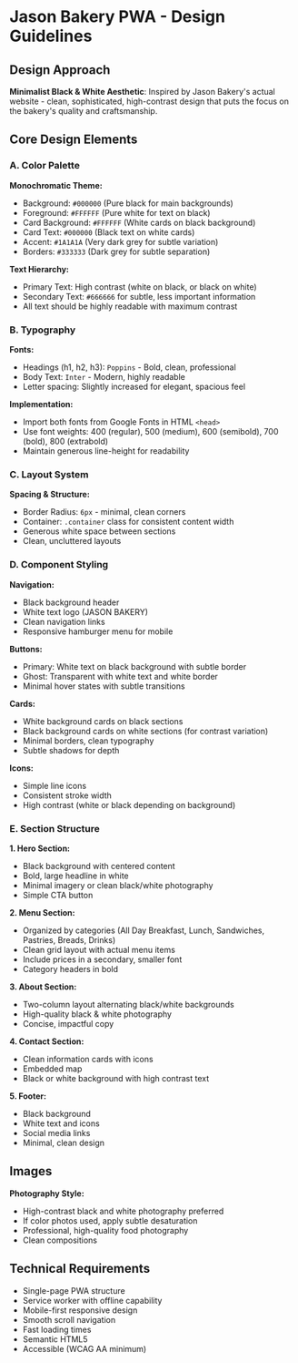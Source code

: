 # Jason Bakery PWA - Design Guidelines

## Design Approach
**Minimalist Black & White Aesthetic**: Inspired by Jason Bakery's actual website - clean, sophisticated, high-contrast design that puts the focus on the bakery's quality and craftsmanship.

## Core Design Elements

### A. Color Palette
**Monochromatic Theme:**
- Background: `#000000` (Pure black for main backgrounds)
- Foreground: `#FFFFFF` (Pure white for text on black)
- Card Background: `#FFFFFF` (White cards on black background)
- Card Text: `#000000` (Black text on white cards)
- Accent: `#1A1A1A` (Very dark grey for subtle variation)
- Borders: `#333333` (Dark grey for subtle separation)

**Text Hierarchy:**
- Primary Text: High contrast (white on black, or black on white)
- Secondary Text: `#666666` for subtle, less important information
- All text should be highly readable with maximum contrast

### B. Typography
**Fonts:**
- Headings (h1, h2, h3): `Poppins` - Bold, clean, professional
- Body Text: `Inter` - Modern, highly readable
- Letter spacing: Slightly increased for elegant, spacious feel

**Implementation:**
- Import both fonts from Google Fonts in HTML `<head>`
- Use font weights: 400 (regular), 500 (medium), 600 (semibold), 700 (bold), 800 (extrabold)
- Maintain generous line-height for readability

### C. Layout System
**Spacing & Structure:**
- Border Radius: `6px` - minimal, clean corners
- Container: `.container` class for consistent content width
- Generous white space between sections
- Clean, uncluttered layouts

### D. Component Styling

**Navigation:**
- Black background header
- White text logo (JASON BAKERY)
- Clean navigation links
- Responsive hamburger menu for mobile

**Buttons:**
- Primary: White text on black background with subtle border
- Ghost: Transparent with white text and white border
- Minimal hover states with subtle transitions

**Cards:**
- White background cards on black sections
- Black background cards on white sections (for contrast variation)
- Minimal borders, clean typography
- Subtle shadows for depth

**Icons:**
- Simple line icons
- Consistent stroke width
- High contrast (white or black depending on background)

### E. Section Structure

**1. Hero Section:**
- Black background with centered content
- Bold, large headline in white
- Minimal imagery or clean black/white photography
- Simple CTA button

**2. Menu Section:**
- Organized by categories (All Day Breakfast, Lunch, Sandwiches, Pastries, Breads, Drinks)
- Clean grid layout with actual menu items
- Include prices in a secondary, smaller font
- Category headers in bold

**3. About Section:**
- Two-column layout alternating black/white backgrounds
- High-quality black & white photography
- Concise, impactful copy

**4. Contact Section:**
- Clean information cards with icons
- Embedded map
- Black or white background with high contrast text

**5. Footer:**
- Black background
- White text and icons
- Social media links
- Minimal, clean design

## Images

**Photography Style:**
- High-contrast black and white photography preferred
- If color photos used, apply subtle desaturation
- Professional, high-quality food photography
- Clean compositions

## Technical Requirements
- Single-page PWA structure
- Service worker with offline capability
- Mobile-first responsive design
- Smooth scroll navigation
- Fast loading times
- Semantic HTML5
- Accessible (WCAG AA minimum)
